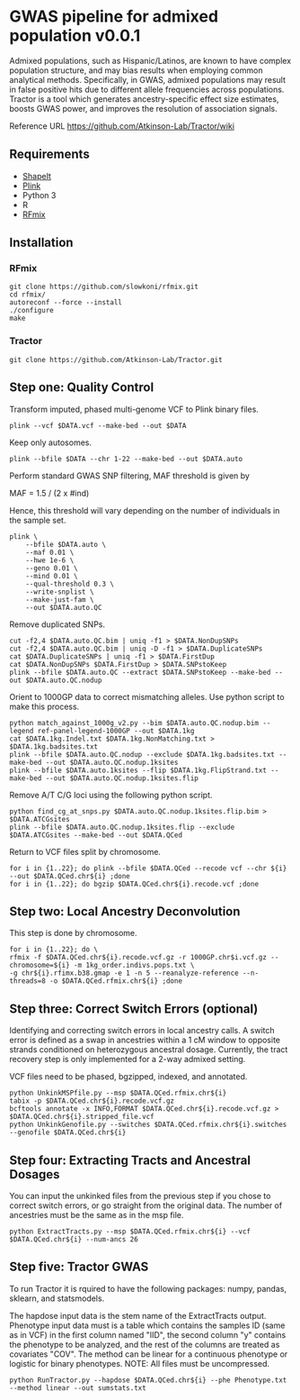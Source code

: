 # GWAS pipeline for admixed population v0.0.1

Admixed populations, such as Hispanic/Latinos, are known to have complex population structure, and may bias results when employing common analytical methods. Specifically, in GWAS, admixed populations may result in false positive hits due to different allele frequencies across populations. Tractor is a tool which generates ancestry-specific effect size estimates, boosts GWAS power, and improves the resolution of association signals.

Reference URL https://github.com/Atkinson-Lab/Tractor/wiki

## Requirements  
* [ShapeIt](https://mathgen.stats.ox.ac.uk/genetics_software/shapeit/shapeit.html#home)
* [Plink](https://www.cog-genomics.org/plink/)
* Python 3
* R
* [RFmix](https://github.com/slowkoni/rfmix)

## Installation
### RFmix

```
git clone https://github.com/slowkoni/rfmix.git
cd rfmix/
autoreconf --force --install
./configure
make
```

### Tractor

```
git clone https://github.com/Atkinson-Lab/Tractor.git
```

## Step one: Quality Control

Transform imputed, phased multi-genome VCF to Plink binary files.

```
plink --vcf $DATA.vcf --make-bed --out $DATA
```

Keep only autosomes.

```
plink --bfile $DATA --chr 1-22 --make-bed --out $DATA.auto
```

Perform standard GWAS SNP filtering, MAF threshold is given by

MAF = 1.5 / (2 x #ind)

Hence, this threshold will vary depending on the number of individuals in the sample set.

```
plink \
    --bfile $DATA.auto \
    --maf 0.01 \
    --hwe 1e-6 \
    --geno 0.01 \
    --mind 0.01 \
    --qual-threshold 0.3 \
    --write-snplist \
    --make-just-fam \
    --out $DATA.auto.QC
```

Remove duplicated SNPs.

```
cut -f2,4 $DATA.auto.QC.bim | uniq -f1 > $DATA.NonDupSNPs
cut -f2,4 $DATA.auto.QC.bim | uniq -D -f1 > $DATA.DuplicateSNPs
cat $DATA.DuplicateSNPs | uniq -f1 > $DATA.FirstDup
cat $DATA.NonDupSNPs $DATA.FirstDup > $DATA.SNPstoKeep
plink --bfile $DATA.auto.QC --extract $DATA.SNPstoKeep --make-bed --out $DATA.auto.QC.nodup
```

Orient to 1000GP data to correct mismatching alleles. Use python script to make this process.

```
python match_against_1000g_v2.py --bim $DATA.auto.QC.nodup.bim --legend ref-panel-legend-1000GP --out $DATA.1kg
cat $DATA.1kg.Indel.txt $DATA.1kg.NonMatching.txt > $DATA.1kg.badsites.txt
plink --bfile $DATA.auto.QC.nodup --exclude $DATA.1kg.badsites.txt --make-bed --out $DATA.auto.QC.nodup.1ksites
plink --bfile $DATA.auto.1ksites --flip $DATA.1kg.FlipStrand.txt --make-bed --out $DATA.auto.QC.nodup.1ksites.flip
```

Remove A/T C/G loci using the following python script.

```
python find_cg_at_snps.py $DATA.auto.QC.nodup.1ksites.flip.bim > $DATA.ATCGsites
plink --bfile $DATA.auto.QC.nodup.1ksites.flip --exclude $DATA.ATCGsites --make-bed --out $DATA.QCed
```

Return to VCF files split by chromosome.

```
for i in {1..22}; do plink --bfile $DATA.QCed --recode vcf --chr ${i} --out $DATA.QCed.chr${i} ;done
for i in {1..22}; do bgzip $DATA.QCed.chr${i}.recode.vcf ;done
```

## Step two: Local Ancestry Deconvolution

This step is done by chromosome.

```
for i in {1..22}; do \
rfmix -f $DATA.QCed.chr${i}.recode.vcf.gz -r 1000GP.chr$i.vcf.gz --chromosome=${i} -m 1kg_order.indivs.pops.txt \
-g chr${i}.rfimx.b38.gmap -e 1 -n 5 --reanalyze-reference --n-threads=8 -o $DATA.QCed.rfmix.chr${i} ;done
```

## Step three: Correct Switch Errors (optional)

Identifying and correcting switch errors in local ancestry calls. A switch error is defined as a swap in ancestries within a 1 cM window to opposite strands conditioned on heterozygous ancestral dosage. Currently, the tract recovery step is only implemented for a 2-way admixed setting.

VCF files need to be phased, bgzipped, indexed, and annotated.

```
python UnkinkMSPfile.py --msp $DATA.QCed.rfmix.chr${i}
tabix -p $DATA.QCed.chr${i}.recode.vcf.gz
bcftools annotate -x INFO,FORMAT $DATA.QCed.chr${i}.recode.vcf.gz > $DATA.QCed.chr${i}.stripped_file.vcf
python UnkinkGenofile.py --switches $DATA.QCed.rfmix.chr${i}.switches --genofile $DATA.QCed.chr${i}
```

## Step four:  Extracting Tracts and Ancestral Dosages

You can input the unkinked files from the previous step if you chose to correct switch errors, or go straight from the original data. The number of ancestries must be the same as in the msp file.

```
python ExtractTracts.py --msp $DATA.QCed.rfmix.chr${i} --vcf $DATA.QCed.chr${i} --num-ancs 26
```

## Step five: Tractor GWAS

To run Tractor it is rquired to have the following packages: numpy, pandas, sklearn, and statsmodels.

The hapdose input data is the stem name of the ExtractTracts output. Phenotype input data must is a table which contains the samples ID (same as in VCF) in the first column named "IID", the second column "y" contains the phenotype to be analyzed, and the rest of the columns are treated as covariates "COV". The method can be linear for a continuous phenotype or logistic for binary phenotypes. NOTE: All files must be uncompressed.

```
python RunTractor.py --hapdose $DATA.QCed.chr${i} --phe Phenotype.txt --method linear --out sumstats.txt
```

